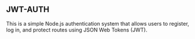 ## JWT-AUTH

This is a simple Node.js authentication system that allows users to register, log in, and protect routes using JSON Web Tokens (JWT).

